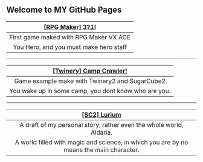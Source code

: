 ## Welcome to MY GitHub Pages

**[[RPG Maker] 3?1!](https://okamich.github.io/Working_Project/)** |
:---: |
First game maked with RPG Maker VX ACE |
You Hero, and you must make hero staff |

-----

**[[Twinery] Camp Crawler!](https://okamich.github.io/projects/Dungeons/)** |
:---: |
Game example make with Twinery2 and SugarCube2 |
You wake up in some camp, you dont know who are you. |

-----

**[[SC2] Lurium](https://okamich.github.io/projects/Lurium/)** |
:---: |
A draft of my personal story, rather even the whole world, Aldaria. |
A world filled with magic and science, in which you are by no means the main character. |
